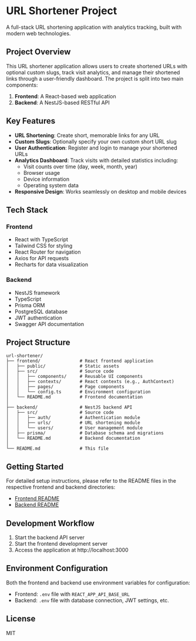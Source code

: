 # URL Shortener Project

A full-stack URL shortening application with analytics tracking, built with modern web technologies.

## Project Overview

This URL shortener application allows users to create shortened URLs with optional custom slugs, track visit analytics, and manage their shortened links through a user-friendly dashboard. The project is split into two main components:

1. **Frontend**: A React-based web application
2. **Backend**: A NestJS-based RESTful API

## Key Features

- **URL Shortening**: Create short, memorable links for any URL
- **Custom Slugs**: Optionally specify your own custom short URL slug
- **User Authentication**: Register and login to manage your shortened URLs
- **Analytics Dashboard**: Track visits with detailed statistics including:
  - Visit counts over time (day, week, month, year)
  - Browser usage
  - Device information
  - Operating system data
- **Responsive Design**: Works seamlessly on desktop and mobile devices

## Tech Stack

### Frontend

- React with TypeScript
- Tailwind CSS for styling
- React Router for navigation
- Axios for API requests
- Recharts for data visualization

### Backend

- NestJS framework
- TypeScript
- Prisma ORM
- PostgreSQL database
- JWT authentication
- Swagger API documentation

## Project Structure

```
url-shortener/
├── frontend/               # React frontend application
│   ├── public/             # Static assets
│   ├── src/                # Source code
│   │   ├── components/     # Reusable UI components
│   │   ├── contexts/       # React contexts (e.g., AuthContext)
│   │   ├── pages/          # Page components
│   │   └── config.ts       # Environment configuration
│   └── README.md           # Frontend documentation
│
├── backend/                # NestJS backend API
│   ├── src/                # Source code
│   │   ├── auth/           # Authentication module
│   │   ├── urls/           # URL shortening module
│   │   └── users/          # User management module
│   ├── prisma/             # Database schema and migrations
│   └── README.md           # Backend documentation
│
└── README.md               # This file
```

## Getting Started

For detailed setup instructions, please refer to the README files in the respective frontend and backend directories:

- [Frontend README](./frontend/README.md)
- [Backend README](./backend/README.md)

## Development Workflow

1. Start the backend API server
2. Start the frontend development server
3. Access the application at http://localhost:3000

## Environment Configuration

Both the frontend and backend use environment variables for configuration:

- Frontend: `.env` file with `REACT_APP_API_BASE_URL`
- Backend: `.env` file with database connection, JWT settings, etc.

## License

MIT
